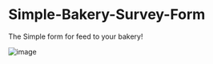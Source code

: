 # Simple-Bakery-Survey-Form
The Simple form for feed to your bakery!

![image](https://github.com/user-attachments/assets/d02d08b4-9b58-4ff1-b882-9b989294f321)
